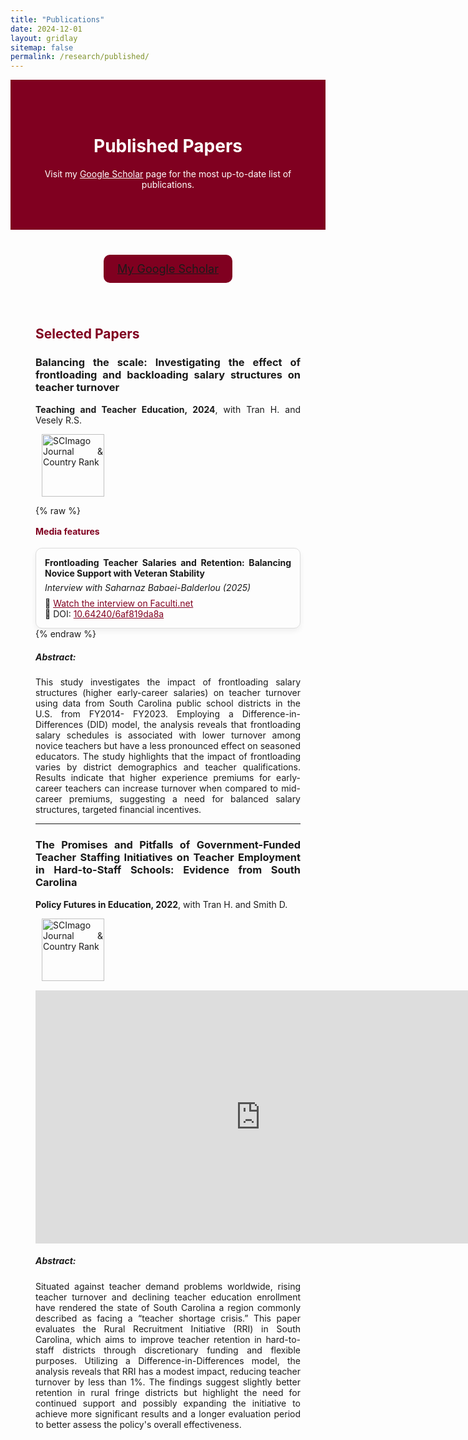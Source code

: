 ```yaml
---
title: "Publications"
date: 2024-12-01
layout: gridlay
sitemap: false
permalink: /research/published/
---
```


<div style="background-color: #800020; padding: 50px; color: white; text-align: center;">
  <h1>Published Papers</h1>
  <p>Visit my <a href="https://scholar.google.com/citations?user=0x9ZdXEAAAAJ&hl=en" style="color: #fff; text-decoration: underline;">Google Scholar</a> page for the most up-to-date list of publications.</p>
</div>

<div style="text-align: center; margin-top: 40px;">
  <a href="https://scholar.google.com/citations?user=0x9ZdXEAAAAJ&hl=en" target="_blank" class="btn btn-primary" style="background-color: #800020; border-color: #800020; font-size:18px;padding:12px 22px;border-radius:10px;display:inline-block;">
    <i class="ai ai-google-scholar-square"></i> My Google Scholar 
  </a>
</div>

<div style="padding: 40px; text-align: justify;">


## <span style="color: #800020;">Selected Papers</span>

### <span style="font-weight: bold;">Balancing the scale: Investigating the effect of frontloading and backloading salary structures on teacher turnover</span>
**Teaching and Teacher Education, 2024**, with Tran H. and Vesely R.S.

<a href="https://www.scimagojr.com/journalsearch.php?q=23316&amp;tip=sid&amp;exact=no" title="SCImago Journal &amp; Country Rank">
    <img border="0" src="https://www.scimagojr.com/journal_img.php?id=23316" alt="SCImago Journal &amp; Country Rank" style="margin-left: 10px; vertical-align: middle; width: 100px;" />
</a>



{% raw %}
<h4 style="color:#800020;margin-top:16px;">Media features</h4>
<div style="margin-top:8px;border:1px solid #ddd;border-radius:10px;overflow:hidden;box-shadow:0 4px 8px rgba(0,0,0,0.06);max-width:760px;">
  <div style="padding:14px;">
    <p style="margin:0 0 6px 0;"><strong>Frontloading Teacher Salaries and Retention: Balancing Novice Support with Veteran Stability</strong></p>
    <p style="margin:0 0 8px 0;"><em>Interview with Saharnaz Babaei-Balderlou (2025)</em></p>
    <p style="margin:0;">
      🎥 <a href="https://faculti.net/frontloading-teacher-salaries-and-retention-balancing-novice-support-with-veteran-stability"
            target="_blank" rel="noopener"
            style="color:#800020;text-decoration:underline;">
            Watch the interview on Faculti.net
      </a><br>
      🔗 DOI: <a href="https://doi.org/10.64240/6af819da8a"
            target="_blank" rel="noopener"
            style="color:#800020;text-decoration:underline;">
            10.64240/6af819da8a
      </a>
    </p>
  </div>
</div>
{% endraw %}




##### Abstract:
This study investigates the impact of frontloading salary structures (higher early-career salaries) on teacher turnover using data from South Carolina public school districts in the U.S. from FY2014- FY2023. Employing a Difference-in-Differences (DID) model, the analysis reveals that frontloading salary schedules is associated with lower turnover among novice teachers but have a less pronounced effect on seasoned educators. The study highlights that the impact of frontloading varies by district demographics and teacher qualifications. Results indicate that higher experience premiums for early-career teachers can increase turnover when compared to mid-career premiums, suggesting a need for balanced salary structures, targeted financial incentives.



---

### <span style="font-weight: bold;">The Promises and Pitfalls of Government-Funded Teacher Staffing Initiatives on Teacher Employment in Hard-to-Staff Schools: Evidence from South Carolina</span>
**Policy Futures in Education, 2022**, with Tran H. and Smith D.

<a href="https://www.scimagojr.com/journalsearch.php?q=18400156720&amp;tip=sid&amp;exact=no" title="SCImago Journal &amp; Country Rank">
    <img border="0" src="https://www.scimagojr.com/journal_img.php?id=18400156720" alt="SCImago Journal &amp; Country Rank" style="margin-left: 10px; vertical-align: middle; width: 100px;"  />
</a>

<div style="margin-top:15px; text-align:center;">
  <iframe width="720" height="405"
          src="https://www.youtube.com/embed/v6a5sIWsA7Y"
          title="Teaching and Teacher Education Interview"
          frameborder="0"
          allow="accelerometer; autoplay; clipboard-write; encrypted-media; gyroscope; picture-in-picture"
          allowfullscreen>
  </iframe>
</div>

##### Abstract:
Situated against teacher demand problems worldwide, rising teacher turnover and declining teacher education enrollment have rendered the state of South Carolina a region commonly described as facing a “teacher shortage crisis.” This paper evaluates the Rural Recruitment Initiative (RRI) in South Carolina, which aims to improve teacher retention in hard-to-staff districts through discretionary funding and flexible purposes. Utilizing a Difference-in-Differences model, the analysis reveals that RRI has a modest impact, reducing teacher turnover by less than 1\%. The findings suggest slightly better retention in rural fringe districts but highlight the need for continued support and possibly expanding the initiative to achieve more significant results and a longer evaluation period to better assess the policy's overall effectiveness.





